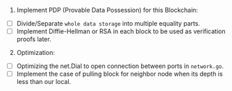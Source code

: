 1. Implement PDP (Provable Data Possession) for this Blockchain:

- [ ] Divide/Separate `whole data storage` into multiple equality parts.
- [ ] Implement Diffie-Hellman or RSA in each block to be used as verification proofs later.

2. Optimization:

- [ ] Optimizing the net.Dial to open connection between ports in `network.go`.
- [ ] Implement the case of pulling block for neighbor node when its depth is less than our local.
